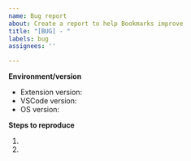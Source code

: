 ```yaml
---
name: Bug report
about: Create a report to help Bookmarks improve
title: "[BUG] - "
labels: bug
assignees: ''

---
```


<!-- Please search existing issues to avoid creating duplicates. -->

<!-- Use Help > Report Issue to prefill some of these. -->
**Environment/version**

- Extension version:
- VSCode version: 
- OS version:

**Steps to reproduce**

1. 
2. 
